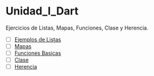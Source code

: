 # Unidad_I_Dart
Ejercicios de Listas, Mapas, Funciones, Clase y Herencia.
- [ ] [Ejemplos de Listas](https://dartpad.dartlang.org/32479e909d504237e06423a4bc8e041b#file-listas-dart-L1 ) 
- [ ] [Mapas](https://dartpad.dartlang.org/7ea65ac608f87617b665d2b6cbe90199 )
- [ ] [Funciones Basicas](https://dartpad.dartlang.org/e21154831b3bbdb9fdffcbea90b70c17)
- [ ] [Clase](https://dartpad.dartlang.org/8c4a9ba88ea6eb6cfbb66f5d76c701c0 )
- [ ] [Herencia](https://dartpad.dartlang.org/31d03ea4b676df792b1582ae742e9322 )   
